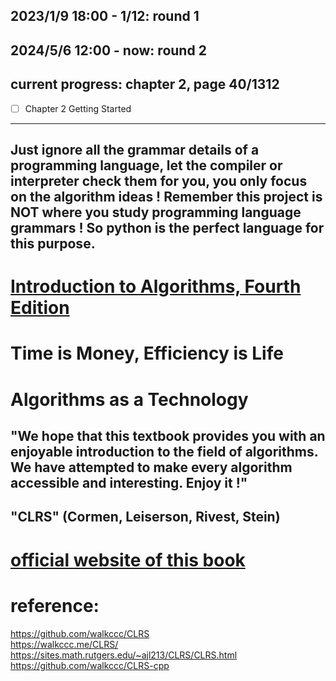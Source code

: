 ## 2023/1/9 18:00 - 1/12:  round 1
## 2024/5/6 12:00 - now: round 2
## current progress: chapter 2, page 40/1312
- [ ] Chapter 2 Getting Started

---


## Just ignore all the grammar details of a programming language, let the compiler or interpreter check them for you, you only focus on the algorithm ideas ! Remember this project is NOT where you study programming language grammars ! So python is the perfect language for this purpose.

# [Introduction to Algorithms, Fourth Edition](https://dl.ebooksworld.ir/books/Introduction.to.Algorithms.4th.Leiserson.Stein.Rivest.Cormen.MIT.Press.9780262046305.EBooksWorld.ir.pdf)
# Time is Money, Efficiency is Life
# Algorithms as a Technology
## "We hope that this textbook provides you with an enjoyable introduction to the field of algorithms. We have attempted to make every algorithm accessible and interesting. Enjoy it !"

## "CLRS" (Cormen, Leiserson, Rivest, Stein)
# [official website of this book](https://mitpress.mit.edu/9780262046305/introduction-to-algorithms/)
# reference:    
https://github.com/walkccc/CLRS  
https://walkccc.me/CLRS/   
https://sites.math.rutgers.edu/~ajl213/CLRS/CLRS.html   
https://github.com/walkccc/CLRS-cpp      
